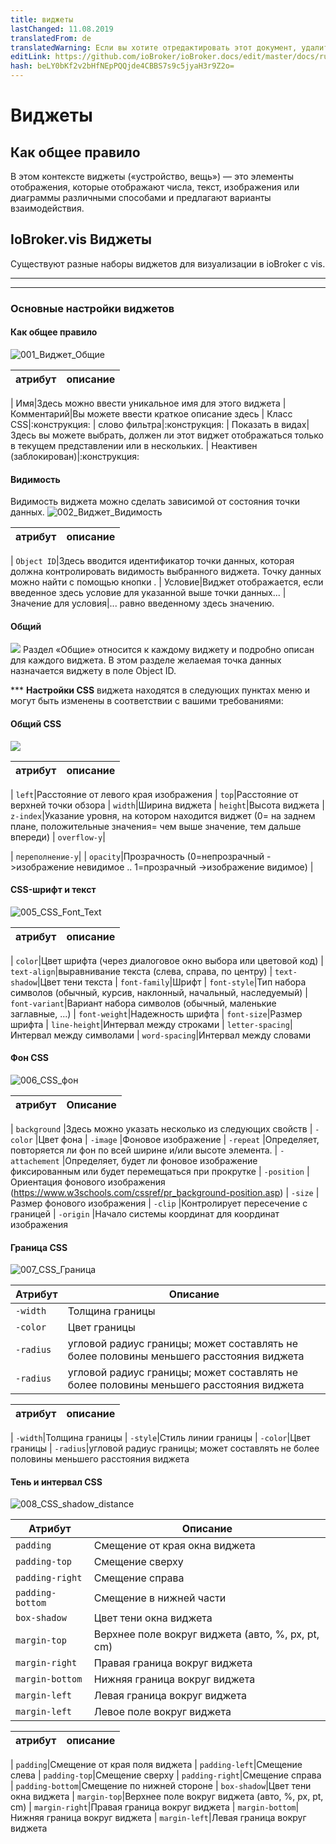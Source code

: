 ```yaml
---
title: виджеты
lastChanged: 11.08.2019
translatedFrom: de
translatedWarning: Если вы хотите отредактировать этот документ, удалите поле «translatedFrom», в противном случае этот документ будет снова автоматически переведен
editLink: https://github.com/ioBroker/ioBroker.docs/edit/master/docs/ru/viz/widgets.md
hash: beLY0bKf2v2bHfNEpPQQjde4CBBS7s9c5jyaH3r9Z2o=
---
```

# Виджеты
## Как общее правило
В этом контексте виджеты («устройство, вещь») — это элементы отображения, которые отображают числа, текст, изображения или диаграммы различными способами и предлагают варианты взаимодействия.

## IoBroker.vis Виджеты
Существуют разные наборы виджетов для визуализации в ioBroker с vis.

-------------------------------------------------------------------------------
-------------------------------------------------------------------------------

### Основные настройки виджетов
#### Как общее правило
![001_Виджет_Общие](../../de/viz/media/vis_widgets_001_Widget_Generell.jpg)

| атрибут|описание|
|-----|----|

| Имя|Здесь можно ввести уникальное имя для этого виджета | Комментарий|Вы можете ввести краткое описание здесь | Класс CSS|:конструкция: | слово фильтра|:конструкция: | Показать в видах|Здесь вы можете выбрать, должен ли этот виджет отображаться только в текущем представлении или в нескольких.
| Неактивен (заблокирован)|:конструкция:

#### **Видимость**
Видимость виджета можно сделать зависимой от состояния точки данных.
![002_Виджет_Видимость](../../de/viz/media/vis_widgets-2_002_Widget_Sichtbarkeit.jpg)

| атрибут|описание|
|----|----|

| `Object ID`|Здесь вводится идентификатор точки данных, которая должна контролировать видимость выбранного виджета. Точку данных можно найти с помощью кнопки .
| Условие|Виджет отображается, если введенное здесь условие для указанной выше точки данных...
| Значение для условия|... равно введенному здесь значению.

#### **Общий**
![](../../de/viz/media/vis_widgets_003_Widget_Allgemein.jpg) Раздел «Общие» относится к каждому виджету и подробно описан для каждого виджета.
В этом разделе желаемая точка данных назначается виджету в поле Object ID.

*** **Настройки CSS** виджета находятся в следующих пунктах меню и могут быть изменены в соответствии с вашими требованиями:

#### **Общий CSS**
![](../../de/viz/media/vis_widgets_004_CSS_allgemein.jpg)

| атрибут|описание|
|-----|----|

| `left`|Расстояние от левого края изображения | `top`|Расстояние от верхней точки обзора | `width`|Ширина виджета | `height`|Высота виджета | `z-index`|Указание уровня, на котором находится виджет (0= на заднем плане, положительные значения= чем выше значение, тем дальше впереди) | `overflow-y`|

| `переполнение-у`|
| `opacity`|Прозрачность (0=непрозрачный ->изображение невидимое .. 1=прозрачный ->изображение видимое) |

#### CSS-шрифт и текст
![005_CSS_Font_Text](../../de/viz/media/vis_widgets_005_CSS_Font_Text.jpg)

| атрибут|описание|
|-----|----|

| `color`|Цвет шрифта (через диалоговое окно выбора или цветовой код) | `text-align`|выравнивание текста (слева, справа, по центру) | `text-shadow`|Цвет тени текста | `font-family`|Шрифт | `font-style`|Тип набора символов (обычный, курсив, наклонный, начальный, наследуемый) | `font-variant`|Вариант набора символов (обычный, маленькие заглавные, ...) | `font-weight`|Надежность шрифта | `font-size`|Размер шрифта | `line-height`|Интервал между строками | `letter-spacing`|Интервал между символами | `word-spacing`|Интервал между словами

#### **Фон CSS**
![006_CSS_фон](../../de/viz/media/vis_widgets_006_CSS_Hintergrund.jpg)

| атрибут | Описание |
|-----|-----|

| `background` |Здесь можно указать несколько из следующих свойств | `-color` |Цвет фона | `-image` |Фоновое изображение | `-repeat` |Определяет, повторяется ли фон по всей ширине и/или высоте элемента.
| `-attachement` |Определяет, будет ли фоновое изображение фиксированным или будет перемещаться при прокрутке | `-position` | Ориентация фонового изображения (https://www.w3schools.com/cssref/pr_background-position.asp) | `-size` |Размер фонового изображения | `-clip` |Контролирует пересечение с границей | `-origin` |Начало системы координат для координат изображения

#### **Граница CSS**
![007_CSS_Граница](../../de/viz/media/vis_widgets_007_CSS_Border.jpg)

|Атрибут|Описание|
|----|----|
|`-width`|Толщина границы| |
|`-color`|Цвет границы|
|`-radius`|угловой радиус границы; может составлять не более половины меньшего расстояния виджета|
|`-radius`|угловой радиус границы; может составлять не более половины меньшего расстояния виджета|

| атрибут|описание|
|-----|----|

| `-width`|Толщина границы | `-style`|Стиль линии границы | `-color`|Цвет границы | `-radius`|угловой радиус границы; может составлять не более половины меньшего расстояния виджета

#### Тень и интервал CSS
![008_CSS_shadow_distance](../../de/viz/media/vis_widgets_008_CSS_Schatten_Abstand.jpg)

|Атрибут|Описание|
|----|----|
|`padding`|Смещение от края окна виджета|
|`padding-top`|Смещение сверху|
|`padding-right`|Смещение справа|
|`padding-bottom`|Смещение в нижней части|
|`box-shadow`|Цвет тени окна виджета|
|`margin-top`|Верхнее поле вокруг виджета (авто, %, px, pt, cm)|
|`margin-right`|Правая граница вокруг виджета|
|`margin-bottom`|Нижняя граница вокруг виджета|
|`margin-left`|Левая граница вокруг виджета|
|`margin-left`|Левое поле вокруг виджета|

| атрибут|описание|
|-----|----|

| `padding`|Смещение от края поля виджета | `padding-left`|Смещение слева | `padding-top`|Смещение сверху | `padding-right`|Смещение справа | `padding-bottom`|Смещение по нижней стороне | `box-shadow`|Цвет тени окна виджета | `margin-top`|Верхнее поле вокруг виджета (авто, %, px, pt, cm) | `margin-right`|Правая граница вокруг виджета | `margin-bottom`|Нижняя граница вокруг виджета | `margin-left`|Левая граница вокруг виджета
